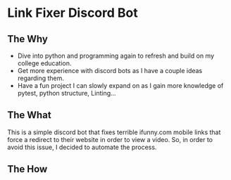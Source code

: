 # Link Fixer Discord Bot

## The Why

- Dive into python and programming again to refresh and build on my college education.
- Get more experience with discord bots as I have a couple ideas regarding them.
- Have a fun project I can slowly expand on as I gain more knowledge of pytest, python structure, Linting...

## The What

This is a simple discord bot that fixes terrible ifunny.com mobile links that force a redirect to their website in order to view a video. So, in order to avoid this issue, I decided to automate the process.

## The How


